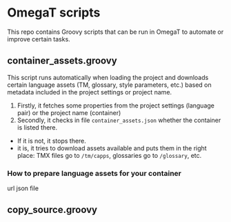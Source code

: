 # OmegaT scripts

This repo contains Groovy scripts that can be run in OmegaT to automate or improve certain tasks.

## container_assets.groovy

This script runs automatically when loading the project and downloads certain language assets (TM, glossary, style parameters, etc.) based on metadata included in the project settings or project name.

1. Firstly, it fetches some properties from the project settings (language pair) or the project name (container)
2. Secondly, it checks in file `container_assets.json` whether the container is listed there.
- If it is not, it stops there.
- it is, it tries to download assets available and puts them in the right place: TMX files go to `/tm/capps`, glossaries go to `/glossary`, etc.

### How to prepare language assets for your container

url
json file

## copy_source.groovy
